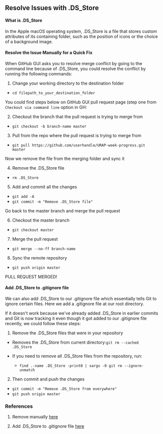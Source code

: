 ## Resolve Issues with .DS_Store

#### What is .DS_Store

In the Apple macOS operating system, .DS_Store is a file that stores custom attributes of its containing folder, such as the position of icons or the choice of a background image.

#### Resolve the Issue Manually for a Quick Fix

When GitHub GUI asks you to resolve merge conflict by going to the command line because of .DS_Store, you could resolve the conflict by running the following commands:

1. Change your working directory to the destination folder  
  * `cd filepath_to_your_destination_folder`  

You could find steps below on GitHub GUI pull request page (step one from `Checkout via command line` option in GH:

2. Checkout the branch that the pull request is trying to merge from  
  * `git checkout -b branch-name master`

3. Pull from the repo where the pull request is trying to merge from
  * `git pull https://github.com/userhandle/URAP-week-progress.git master`

Now we remove the file from the merging folder and sync it

4. Remove the .DS_Store file
  *  `rm .DS_Store`

5. Add and commit all the changes
  * `git add -A`
  * `git commit -m "Remove .DS_Store file"`

Go back to the master branch and merge the pull request

6. Checkout the master branch  
  * `git checkout master`

7. Merge the pull request
  * `git merge --no-ff branch-name`

8. Sync the remote repository  
  * `git push origin master`

PULL REQUEST MERGED!

#### Add .DS_Store to .gitignore file

We can also add .DS_Store to our .gitignore file which essentially tells Git to ignore certain files. Here we add a .gitignore file at our root directory.

If it doesn't work because we've already added .DS_Store in earlier commits and Git is now tracking it even though it got added to our .gitignore file recently, we could follow these steps:

1. Remove the .DS_Store files that were in your repository  
  * Removes the .DS_Store from current directory:`git rm --cached .DS_Store`  

  * If you need to remove all .DS_Store files from the repository, run:  
    + `find .-name .DS_Store -print0 | xargs -0 git rm --ignore-unmatch`

2. Then commit and push the changes  
  * `git commit -m "Remove .DS_Store from everywhere"`
  * `git push origin master`


### References

1. Remove manually [here](https://stackoverflow.com/questions/14744993/git-strange-branch-merge-error-that-i-am-not-sure-how-to-solve/14745043)

2. Add .DS_Store to .gitignore file [here](https://stackoverflow.com/questions/18393498/gitignore-all-the-ds-store-files-in-every-folder-and-subfolder/38797342)
